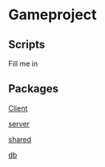# Gameproject

## Scripts
Fill me in

## Packages
[Client](packages/client/readme.md)

[server](packages/client/readme.md)

[shared](packages/client/readme.md)

[db](packages/client/readme.md)
